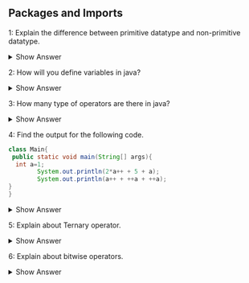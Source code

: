 ## Packages and Imports

1: Explain the difference between primitive datatype and non-primitive datatype.
<details>
  <summary> Show Answer </summary>

- Primitive datatypes are prefined datatype. They are int, short, boolean, char, byte, long, float, and double.
- Non-primitive datatype are also called as object defined datatypes. Some examples are Strings and Array etc.
</details>


2: How will you define variables in java?
<details>
  <summary> Show Answer </summary>

- Variables are the name of the memory location in specified data type.
- There are three types of variable. They are,
    - <span style="color:blue">Local variables</span> : 
        - These variables are declare inside the method or in a block. 
        - It can't be used outside of the block.
    - <span style="color:blue">Instance variables</span> : 
        - These variables are declare outside any of the method or block in class where local variable in declared inside the block.
        - These variables are used though out the class.
        - Instance variables are accessed only by creating the object.
        - If it is not initialised with a value, it will has the default values of which data type it is declared.
    - <span style="color:blue">Static variables</span>
        - Like instance variable it is declared outside of any of block or method but decleared with static variabled.
        - Static variables are accessed without object creating by using class name.
        - If the static variables are accessed using object name, the object name will be converted into class name while compiling.
        - There are only one copy of static variables. If any change is done any part of program, it will affect thought out the program.
</details>


3: How many type of operators are there in java?
<details>
  <summary> Show Answer </summary>
  - Operators are the symbols used in java for specifired operation.
      - Unary Operator
      - Arithmetic Operator
      - Shift Operator
      - Bitwise Operator
      - Relational Operator
      - Assignment Operator
      - Logical Operator
      - Ternary Operator
</details>

4: Find the output for the following code.
``` java 
class Main{
 public static void main(String[] args){
  int a=1;
		System.out.println(2*a++ + 5 + a);
		System.out.println(a++ + ++a + ++a);
}
}
```
<details>
<summary> Show Answer </summary>
9
11

#### Explanation
In postincreament the value is holded then it will be increamented. 
In preincrement the value is increamented on code flow itself.

In first line of output
(2*1)+5+2=9
The value of a is 1 and then increamented to 2
In second line of output
2+4+5 = 11
Initially the value of a is 2 and then increamented to 3, in pre increament the value will be 4 and 5.
</details>

5: Explain about Ternary operator.
<details>
<summary> Show Answer </summary>
  - The ternary operator(?:) is also called conditional operator used to evalute boolean expression.
  - It needs three operands.

  #### Syntax
  variable=condition?expression1:expression2

  - If the condition is true, first expression will be executed else second expression executed

  #### Example
  int max = a>b?a:b;

  - It is the code of finding maximum of two numbers.
</details>


6: Explain about bitwise operators.
<details>
<summary> Show Answer </summary>
  - Bitwise operators works with binary value of given integer value.
  - Integer type values are used for this operation which are long, int, short, char, and byte.
  - First the given interger is converted into equivalent binary value then the operation is performed

  <b>Example</b>

  int b = 5^6;
  System.out.println(b);

  - First the 5 and 6 are converted into binary form as 101 and 110
  - Then the EX-OR operation is executed ie if any value is 1 then the output is 1.

    101

    110
    ---
    111
  - 111 is coverted into integer ie 3.
  - Therefore the output is 3.

</details>

